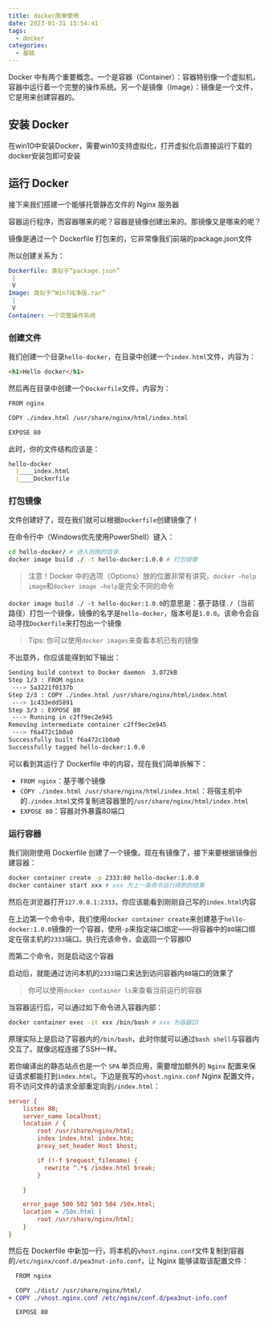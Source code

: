 ```yaml
---
title: docker简单使用
date: 2023-01-31 15:54:41
tags:
  - docker
categories:
  - 基础
---
```


Docker 中有两个重要概念。一个是容器（Container）：容器特别像一个虚拟机，容器中运行着一个完整的操作系统。另一个是镜像（Image）：镜像是一个文件，它是用来创建容器的。

## 安装 Docker

在win10中安装Docker，需要win10支持虚拟化，打开虚拟化后直接运行下载的docker安装包即可安装

## 运行 Docker

接下来我们搭建一个能够托管静态文件的 Nginx 服务器

容器运行程序，而容器哪来的呢？容器是镜像创建出来的。那镜像又是哪来的呢？

镜像是通过一个 Dockerfile 打包来的，它非常像我们前端的package.json文件

所以创建关系为：

``` yaml
Dockerfile: 类似于“package.json”
 |
 V
Image: 类似于“Win7纯净版.rar”
 |
 V
Container: 一个完整操作系统
```

### 创建文件

我们创建一个目录`hello-docker`，在目录中创建一个`index.html`文件，内容为：

``` html
<h1>Hello docker</h1>
```

然后再在目录中创建一个`Dockerfile`文件，内容为：

``` bash
FROM nginx

COPY ./index.html /usr/share/nginx/html/index.html

EXPOSE 80
```

此时，你的文件结构应该是：

``` markdown
hello-docker
  |____index.html
  |____Dockerfile
```

### 打包镜像

文件创建好了，现在我们就可以根据`Dockerfile`创建镜像了！

在命令行中（Windows优先使用PowerShell）键入：

``` bash
cd hello-docker/ # 进入刚刚的目录
docker image build ./ -t hello-docker:1.0.0 # 打包镜像
```

> 注意！Docker 中的选项（Options）放的位置非常有讲究，`docker —help image`和`docker image —help`是完全不同的命令

`docker image build ./ -t hello-docker:1.0.0`的意思是：基于路径`./`（当前路径）打包一个镜像，镜像的名字是`hello-docker`，版本号是`1.0.0`。该命令会自动寻找`Dockerfile`来打包出一个镜像

> Tips: 你可以使用`docker images`来查看本机已有的镜像

不出意外，你应该能得到如下输出：

``` bash
Sending build context to Docker daemon  3.072kB
Step 1/3 : FROM nginx
 ---> 5a3221f0137b
Step 2/3 : COPY ./index.html /usr/share/nginx/html/index.html
 ---> 1c433edd5891
Step 3/3 : EXPOSE 80
 ---> Running in c2ff9ec2e945
Removing intermediate container c2ff9ec2e945
 ---> f6a472c1b0a0
Successfully built f6a472c1b0a0
Successfully tagged hello-docker:1.0.0
```

可以看到其运行了 Dockerfile 中的内容，现在我们简单拆解下：

- `FROM nginx`：基于哪个镜像
- `COPY ./index.html /usr/share/nginx/html/index.html`：将宿主机中的`./index.html`文件复制进容器里的`/usr/share/nginx/html/index.html`
- `EXPOSE 80`：容器对外暴露80端口

### 运行容器

我们刚刚使用 Dockerfile 创建了一个镜像。现在有镜像了，接下来要根据镜像创建容器：

``` bash
docker container create -p 2333:80 hello-docker:1.0.0
docker container start xxx # xxx 为上一条命令运行得到的结果
```

然后在浏览器打开`127.0.0.1:2333`，你应该能看到刚刚自己写的`index.html`内容

在上边第一个命令中，我们使用`docker container create`来创建基于`hello-docker:1.0.0`镜像的一个容器，使用`-p`来指定端口绑定——将容器中的`80`端口绑定在宿主机的`2333`端口。执行完该命令，会返回一个容器ID

而第二个命令，则是启动这个容器

启动后，就能通过访问本机的`2333`端口来达到访问容器内`80`端口的效果了

> 你可以使用`docker container ls`来查看当前运行的容器

当容器运行后，可以通过如下命令进入容器内部：

``` bash
docker container exec -it xxx /bin/bash # xxx 为容器ID
```

原理实际上是启动了容器内的`/bin/bash`，此时你就可以通过`bash shell`与容器内交互了。就像远程连接了SSH一样。

若你编译出的静态站点也是一个 `SPA` 单页应用，需要增加额外的 `Nginx` 配置来保证请求都能打到`index.html`。下边是我写的`vhost.nginx.conf` Nginx 配置文件，将不访问文件的请求全部重定向到`/index.html`：

``` ini
server {
    listen 80;
    server_name localhost;
    location / {
        root /usr/share/nginx/html;
        index index.html index.htm;
        proxy_set_header Host $host;

        if (!-f $request_filename) {
          rewrite ^.*$ /index.html break;
        }

    }

    error_page 500 502 503 504 /50x.html;
    location = /50x.html {
        root /usr/share/nginx/html;
    }
}
```

然后在 Dockerfile 中新加一行，将本机的`vhost.nginx.conf`文件复制到容器的`/etc/nginx/conf.d/pea3nut-info.conf`，让 Nginx 能够读取该配置文件：

``` diff
  FROM nginx

  COPY ./dist/ /usr/share/nginx/html/
+ COPY ./vhost.nginx.conf /etc/nginx/conf.d/pea3nut-info.conf

  EXPOSE 80
```